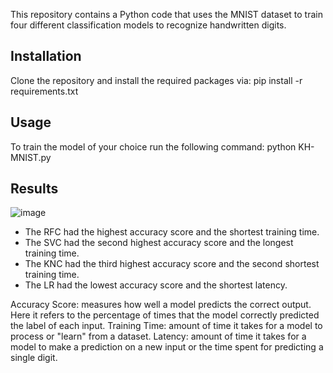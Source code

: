
This repository contains a Python code that uses the MNIST dataset to train four 
different classification models to recognize handwritten digits.

## Installation

Clone the repository and install the required packages via: pip install -r requirements.txt

## Usage

To train the model of your choice run the following command: python KH-MNIST.py

## Results

![image](https://user-images.githubusercontent.com/33584311/228629518-c07b972d-57b7-45cf-b4f5-e5eaa986ca01.png)

- The RFC had the highest accuracy score and the shortest training time.
- The SVC had the second highest accuracy score and the longest training time.
- The KNC had the third highest accuracy score and the second shortest training time.
- The LR had the lowest accuracy score and the shortest latency.

Accuracy Score: measures how well a model predicts the correct output. Here it refers to the percentage 
of times that the model correctly predicted the label of each input. 
Training Time: amount of time it takes for a model to process or "learn" from a dataset. 
Latency: amount of time it takes for a model to make a prediction on a new input or 
the time spent for predicting a single digit. 



